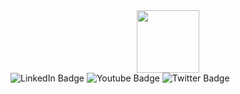 <!--
#### Hi there 👋
#### 🌱 I’m currently learning.
#### 📫 How to reach me: bobsvalen@gmail.com
#### ⚡ Fun fact: 
#### 🔭 I’m currently working on pushing myself to limit
<!--
**bobstoic/bobstoic** is a ✨ _special_ ✨ repository because its `README.md` (this file) appears on your GitHub profile.

Here are some ideas to get you started:

- 🔭 I’m currently working on ...
- 🌱 I’m currently learning ...
- 👯 I’m looking to collaborate on ...
- 🤔 I’m looking for help with ...
- 💬 Ask me about ...
- 📫 How to reach me: ...
- 😄 Pronouns: ...
- ⚡ Fun fact: ...
-->


<div id="header" align="center">
  <img src="https://media.giphy.com/media/7OMR3y1E9QeYsr9olS/giphy.gif" width="100"/>
</div>

<div id="badges">
   <img src="https://img.shields.io/badge/LinkedIn-blue?style=for-the-badge&logo=linkin&logoColor=white" alt="LinkedIn Badge"/>
   <img src="https://img.shields.io/badge/YouTube-red?style=for-the-badge&logo=youtube&logoColor=white" alt="Youtube Badge"/>
   <img src="https://img.shields.io/badge/Twitter-blue?style=for-the-badge&logo=twitter&logoColor=white" alt="Twitter Badge"/>
</div>
